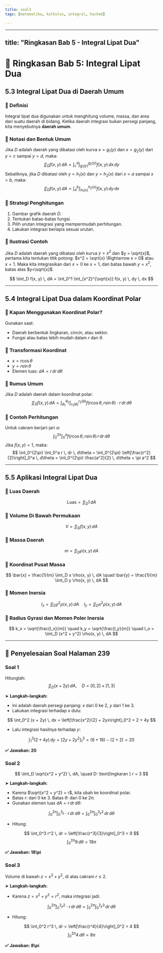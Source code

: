 ```yaml
---
title: soal3
tags: [matematika, kalkulus, integral, hackmd]

---
```


---
title: "Ringkasan Bab 5 - Integral Lipat Dua"
---

# 📘 Ringkasan Bab 5: Integral Lipat Dua 

## 5.3 Integral Lipat Dua di Daerah Umum

### 🔹 Definisi
Integral lipat dua digunakan untuk menghitung volume, massa, dan area dari suatu daerah di bidang. Ketika daerah integrasi bukan persegi panjang, kita menyebutnya **daerah umum**.

### 🔹 Notasi dan Bentuk Umum
Jika $D$ adalah daerah yang dibatasi oleh kurva $x = g_1(y)$ dan $x = g_2(y)$ dari $y = c$ sampai $y = d$, maka:
$$
\iint_D f(x, y) \, dA = \int_c^d \int_{g_1(y)}^{g_2(y)} f(x, y) \, dx \, dy
$$
Sebaliknya, jika $D$ dibatasi oleh $y = h_1(x)$ dan $y = h_2(x)$ dari $x = a$ sampai $x = b$, maka:
$$
\iint_D f(x, y) \, dA = \int_a^b \int_{h_1(x)}^{h_2(x)} f(x, y) \, dy \, dx
$$

### 🔹 Strategi Penghitungan
1. Gambar grafik daerah $D$.
2. Tentukan batas-batas fungsi.
3. Pilih urutan integrasi yang mempermudah perhitungan.
4. Lakukan integrasi berlapis sesuai urutan.

### 🔹 Ilustrasi Contoh
Jika $D$ adalah daerah yang dibatasi oleh kurva $y = x^2$ dan $y = \sqrt{x}$, pertama kita tentukan titik potong: $x^2 = \sqrt{x} \Rightarrow x = 0$ atau $x = 1$. Maka kita integrasikan dari $x=0$ ke $x=1$, dan batas bawah $y=x^2$, batas atas $y=\sqrt{x}$.

$$
\iint_D f(x, y) \, dA = \int_0^1 \int_{x^2}^{\sqrt{x}} f(x, y) \, dy \, dx
$$

---

## 5.4 Integral Lipat Dua dalam Koordinat Polar

### 🔹 Kapan Menggunakan Koordinat Polar?
Gunakan saat:
- Daerah berbentuk lingkaran, cincin, atau sektor.
- Fungsi atau batas lebih mudah dalam $r$ dan $\theta$.

### 🔹 Transformasi Koordinat
- $x = r\cos\theta$
- $y = r\sin\theta$
- Elemen luas: $dA = r\,dr\,d\theta$

### 🔹 Rumus Umum
Jika $D$ adalah daerah dalam koordinat polar:
$$
\iint_D f(x, y) \, dA = \int_{\theta_1}^{\theta_2} \int_{r_1(\theta)}^{r_2(\theta)} f(r\cos\theta, r\sin\theta) \cdot r \, dr \, d\theta
$$

### 🔹 Contoh Perhitungan
Untuk cakram berjari-jari $a$:
$$
\int_0^{2\pi} \int_0^a f(r\cos\theta, r\sin\theta) \, r \, dr \, d\theta
$$
Jika $f(x, y) = 1$, maka:
$$
\int_0^{2\pi} \int_0^a r \, dr \, d\theta = \int_0^{2\pi} \left[\frac{r^2}{2}\right]_0^a \, d\theta = \int_0^{2\pi} \frac{a^2}{2} \, d\theta = \pi a^2
$$

---

## 5.5 Aplikasi Integral Lipat Dua

### 🔹 Luas Daerah
$$
\text{Luas} = \iint_D 1 \, dA
$$

### 🔹 Volume Di Bawah Permukaan
$$
V = \iint_D f(x, y) \, dA
$$

### 🔹 Massa Daerah
$$
m = \iint_D \rho(x, y) \, dA
$$

### 🔹 Koordinat Pusat Massa
$$
\bar{x} = \frac{1}{m} \iint_D x \rho(x, y) \, dA \quad \bar{y} = \frac{1}{m} \iint_D y \rho(x, y) \, dA
$$

### 🔹 Momen Inersia
$$
I_x = \iint_D y^2 \rho(x, y) \, dA \quad I_y = \iint_D x^2 \rho(x, y) \, dA
$$

### 🔹 Radius Gyrasi dan Momen Poler Inersia
$$
k_x = \sqrt{\frac{I_x}{m}} \quad k_y = \sqrt{\frac{I_y}{m}} \quad I_o = \iint_D (x^2 + y^2) \rho(x, y) \, dA
$$

---

## 📘 Penyelesaian Soal Halaman 239

### Soal 1
Hitunglah:
$$
\iint_D (x + 2y) \, dA, \quad D = [0, 2] \times [1, 3]
$$

➤ **Langkah-langkah:**
- Ini adalah daerah persegi panjang: $x$ dari 0 ke 2, $y$ dari 1 ke 3.
- Lakukan integrasi terhadap $x$ dulu:

$$
\int_0^2 (x + 2y) \, dx = \left[\frac{x^2}{2} + 2yx\right]_0^2 = 2 + 4y
$$

- Lalu integrasi hasilnya terhadap $y$:

$$
\int_1^3 (2 + 4y) \, dy = [2y + 2y^2]_1^3 = (6 + 18) - (2 + 2) = 20
$$

**✅ Jawaban: 20**

### Soal 2
$$
\iint_D \sqrt{x^2 + y^2} \, dA, \quad D: \text{lingkaran } r = 3
$$

➤ **Langkah-langkah:**
- Karena $\sqrt{x^2 + y^2} = r$, kita ubah ke koordinat polar.
- Batas $r$: dari 0 ke 3. Batas $\theta$: dari 0 ke $2\pi$.
- Gunakan elemen luas $dA = r \, dr \, d\theta$:

$$
\int_0^{2\pi} \int_0^3 r \cdot r \, dr \, d\theta = \int_0^{2\pi} \int_0^3 r^2 \, dr \, d\theta
$$

- Hitung:

$$
\int_0^3 r^2 \, dr = \left[\frac{r^3}{3}\right]_0^3 = 9
$$
$$
\int_0^{2\pi} 9 \, d\theta = 18\pi
$$

**✅ Jawaban: 18\pi**

### Soal 3
Volume di bawah $z = x^2 + y^2$, di atas cakram $r \leq 2$.

➤ **Langkah-langkah:**
- Karena $z = x^2 + y^2 = r^2$, maka integrasi jadi:

$$
\int_0^{2\pi} \int_0^2 r^2 \cdot r \, dr \, d\theta = \int_0^{2\pi} \int_0^2 r^3 \, dr \, d\theta
$$

- Hitung:

$$
\int_0^2 r^3 \, dr = \left[\frac{r^4}{4}\right]_0^2 = 4
$$
$$
\int_0^{2\pi} 4 \, d\theta = 8\pi
$$

**✅ Jawaban: 8\pi**

